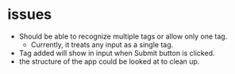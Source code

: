 # issues
- Should be able to recognize multiple tags or allow only one tag.
  - Currently, it treats any input as a single tag.
- Tag added will show in input when Submit button is clicked.
- the structure of the app could be looked at to clean up.
